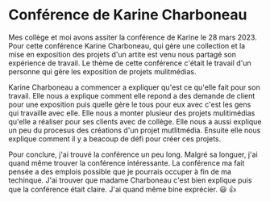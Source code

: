 # Conférence de Karine Charboneau
Mes collège et moi avons assiter la conférence de Karine le 28 mars 2023. Pour cette conférence Karine Charboneau, qui gère une collection et la mise en exposition des projets d'un artite est venu nous partagé son expérience de travail. Le thème de cette conférence c'était le travail d'un personne qui gère les exposition de projets mulitmédias.

Karine Charboneau a commencer a expliquer qu'est ce qu'elle fait pour son travail. Elle nous a explique comment elle repond a des demande de client pour une exposition puis quelle gère le tous pour eux avec c'est les gens qui travaille avec elle. Elle nous a monter plusieur des projets mulitimédias qu'elle a réaliser pour ses clients avec de collège. Elle nous a aussi explique un peu du procesus des créations d'un projet mutlitmédia. Ensuite elle nous explique comment il y a beacoup de défi pour créer ces projets.

Pour conclure, j'ai trouvé la conférence un peu long. Malgré sa longuer, j'ai quand même trouver la conférence intéressante. La conférence ma fait pensée a des emplois possible que je pourrais occuper à fin de ma techinque. J'ai trouver que madame Charboneau c'est bien explique puis que la conférence était claire. J'ai quand même bine exprécier. :smiley: :thumbsup: 
